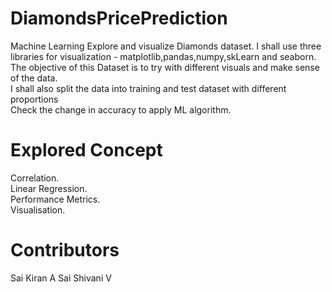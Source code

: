 # DiamondsPricePrediction
Machine Learning 
Explore and visualize Diamonds dataset. 
I shall use three libraries for visualization - matplotlib,pandas,numpy,skLearn and seaborn.   
The objective of this Dataset is to try with different visuals and make sense of the data.  
I shall also split the data into training and test dataset with different proportions  
Check the change in accuracy to apply  ML algorithm.  
# Explored Concept 
Correlation.  
Linear Regression.  
Performance Metrics.  
Visualisation. 

# Contributors
Sai Kiran A
Sai Shivani V


